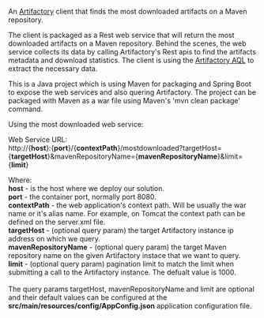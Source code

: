 An <a href="https://jfrog.com/artifactory/" rel="nofollow">Artifactory</a> client that finds the most downloaded artifacts on a Maven repository.

The client is packaged as a Rest web service that will return the most downloaded artifacts on a Maven repository. 
Behind the scenes, the web service collects its data by calling Artifactory's Rest apis to find the artifacts metadata and download statistics. The client is using the <a href="https://www.jfrog.com/confluence/display/RTF/Artifactory+Query+Language" rel="nofollow">Artifactory AQL</a> to extract the necessary data.

This is a Java project which is using Maven for packaging and Spring Boot to expose the web services and also quering Artifactory. The project can be packaged with Maven as a war file using Maven's 'mvn clean package' command.

Using the most downloaded web service:

Web Service URL:</br>
http://{<b>host</b>}:{<b>port</b>}/{<b>contextPath</b>}/mostdownloaded?targetHost={<b>targetHost</b>}&mavenRepositoryName={<b>mavenRepositoryName</b>}&limit={<b>limit</b>}

Where:</br>
<b>host</b> - is the host where we deploy our solution.</br>
<b>port</b> - the container port, normally port 8080.</br>
<b>contextPath</b> - the web application's context path. Will be usually the war name or it's alias name. For example, on Tomcat the context path can be defined on the server.xml file.</br>
<b>targetHost</b> - (optional query param) the target Artifactory instance ip address on which we query.</br>
<b>mavenRepositoryName</b> - (optional query param) the target Maven repository name on the given Artifactory instace that we want to query.</br>
<b>limit</b> - (optional query param) pagination limit to match the limit when submitting a call to the Artifactory instance. The defualt value is 1000.</br></br>
The query params targetHost, mavenRepositoryName and limit are optional and their default values can be configured at the <b>src/main/resources/config/AppConfig.json</b> application configuration file.
